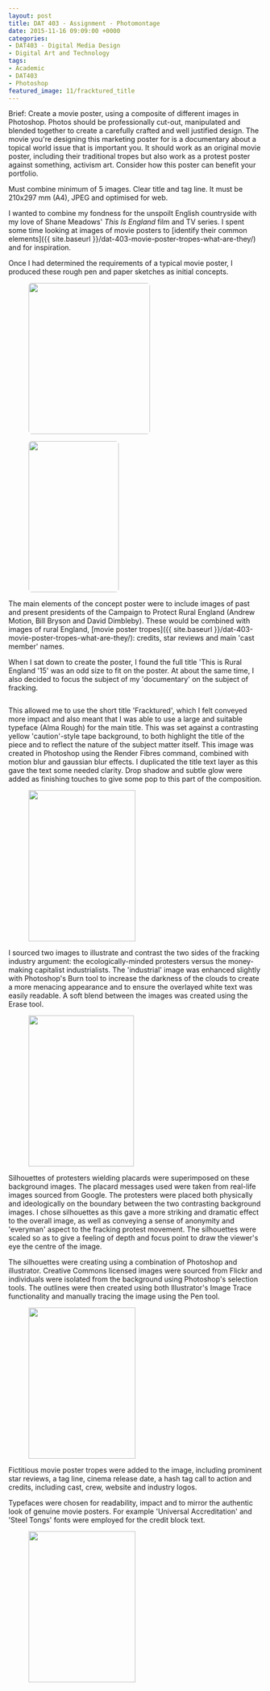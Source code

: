 ```yaml
---
layout: post
title: DAT 403 - Assignment - Photomontage
date: 2015-11-16 09:09:00 +0000
categories:
- DAT403 - Digital Media Design
- Digital Art and Technology
tags:
- Academic
- DAT403
- Photoshop
featured_image: 11/fracktured_title
---
```

Brief: Create a movie poster, using a composite of different images in Photoshop. Photos should be professionally cut-out, manipulated and blended together to create a carefully crafted and well justified design. The movie you're designing this marketing poster for is a documentary about a topical world issue that is important you. It should work as an original movie poster, including their traditional tropes but also work as a protest poster against something, activism art. Consider how this poster can benefit your portfolio.

Must combine minimum of 5 images. Clear title and tag line. It must be 210x297 mm (A4), JPEG and optimised for web.

I wanted to combine my fondness for the unspoilt English countryside with my love of Shane Meadows' *This Is England* film and TV series. I spent some time looking at images of movie posters to [identify their common elements]({{ site.baseurl }}/dat-403-movie-poster-tropes-what-are-they/) and for inspiration.

Once I had determined the requirements of a typical movie poster, I produced these rough pen and paper sketches as initial concepts.

<div class="gallery">

<figure><a href="https://res.cloudinary.com/circleseven/image/upload/q_auto,f_auto/12/IMG_16101-e1445962906164"><img src="https://res.cloudinary.com/circleseven/image/upload/q_auto,f_auto/12/IMG_16101-e1445962906164" width="241" height="300" alt="" style="border-radius:6px" loading="lazy"></a></figure>
<figure><a href="https://res.cloudinary.com/circleseven/image/upload/q_auto,f_auto/12/IMG_16111-e1445962964594-scaled-1"><img src="https://res.cloudinary.com/circleseven/image/upload/q_auto,f_auto/12/IMG_16111-e1445962964594-scaled-1" width="179" height="300" alt="" style="border-radius:6px" loading="lazy"></a></figure>

</div>

The main elements of the concept poster were to include images of past and present presidents of the Campaign to Protect Rural England (Andrew Motion, Bill Bryson and David Dimbleby). These would be combined with images of rural England, [movie poster tropes]({{ site.baseurl }}/dat-403-movie-poster-tropes-what-are-they/): credits, star reviews and main 'cast member' names.

When I sat down to create the poster, I found the full title 'This is Rural England '15' was an odd size to fit on the poster. At about the same time, I also decided to focus the subject of my 'documentary' on the subject of fracking.

<figure><a href="https://res.cloudinary.com/circleseven/image/upload/q_auto,f_auto/11/fracktured_title"><img src="https://res.cloudinary.com/circleseven/image/upload/c_limit,w_800,h_800,q_auto,f_auto/11/fracktured_title" srcset="https://res.cloudinary.com/circleseven/image/upload/c_limit,w_400,q_auto,f_auto/11/fracktured_title 400w, https://res.cloudinary.com/circleseven/image/upload/c_limit,w_800,q_auto,f_auto/11/fracktured_title 800w, https://res.cloudinary.com/circleseven/image/upload/c_limit,w_1200,q_auto,f_auto/11/fracktured_title 1200w" sizes="(max-width: 768px) 100vw, 800px" alt="" style="border-radius:6px" loading="lazy"></a></figure>

This allowed me to use the short title 'Fracktured', which I felt conveyed more impact and also meant that I was able to use a large and suitable typeface (Alma Rough) for the main title. This was set against a contrasting yellow 'caution'-style tape background, to both highlight the title of the piece and to reflect the nature of the subject matter itself. This image was created in Photoshop using the Render Fibres command, combined with motion blur and gaussian blur effects. I duplicated the title text layer as this gave the text some needed clarity. Drop shadow and subtle glow were added as finishing touches to give some pop to this part of the composition.

<figure><a href="https://res.cloudinary.com/circleseven/image/upload/q_auto,f_auto/12/fracktured_background"><img src="https://res.cloudinary.com/circleseven/image/upload/q_auto,f_auto/12/fracktured_background" width="212" height="300" alt="" loading="lazy"></a></figure>

I sourced two images to illustrate and contrast the two sides of the fracking industry argument: the ecologically-minded protesters versus the money-making capitalist industrialists. The 'industrial' image was enhanced slightly with Photoshop's Burn tool to increase the darkness of the clouds to create a more menacing appearance and to ensure the overlayed white text was easily readable. A soft blend between the images was created using the Erase tool.

<figure><a href="https://res.cloudinary.com/circleseven/image/upload/q_auto,f_auto/12/protester_silhouettes"><img src="https://res.cloudinary.com/circleseven/image/upload/q_auto,f_auto/12/protester_silhouettes" width="209" height="300" alt="" loading="lazy"></a></figure>

Silhouettes of protesters wielding placards were superimposed on these background images. The placard messages used were taken from real-life images sourced from Google. The protesters were placed both physically and ideologically on the boundary between the two contrasting background images. I chose silhouettes as this gave a more striking and dramatic effect to the overall image, as well as conveying a sense of anonymity and 'everyman' aspect to the fracking protest movement. The silhouettes were scaled so as to give a feeling of depth and focus point to draw the viewer's eye the centre of the image.

The silhouettes were creating using a combination of Photoshop and illustrator. Creative Commons licensed images were sourced from Flickr and individuals were isolated from the background using Photoshop's selection tools. The outlines were then created using both Illustrator's Image Trace functionality and manually tracing the image using the Pen tool.

<figure><a href="https://res.cloudinary.com/circleseven/image/upload/q_auto,f_auto/12/fracktured_movie_poster_tropes-scaled-1"><img src="https://res.cloudinary.com/circleseven/image/upload/q_auto,f_auto/12/fracktured_movie_poster_tropes-scaled-1" width="212" height="300" alt="" loading="lazy"></a></figure>

Fictitious movie poster tropes were added to the image, including prominent star reviews, a tag line, cinema release date, a hash tag call to action and credits, including cast, crew, website and industry logos.

Typefaces were chosen for readability, impact and to mirror the authentic look of genuine movie posters. For example 'Universal Accreditation' and 'Steel Tongs' fonts were employed for the credit block text.

<figure><a href="https://res.cloudinary.com/circleseven/image/upload/q_auto,f_auto/fracktured_finished_poster_image"><img src="https://res.cloudinary.com/circleseven/image/upload/q_auto,f_auto/fracktured_finished_poster_image" width="212" height="300" alt="" loading="lazy"></a></figure>
